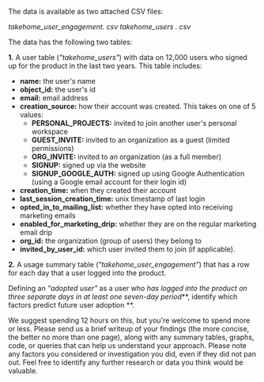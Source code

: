 The data is available as two attached CSV files:

_takehome_user_engagement. csv_
_takehome_users . csv_

The data has the following two tables:

**1.** A user table (_"takehome_users"_) with data on 12,000 users who signed up for the product in the last two years.  This table includes:
- **name:** the user's name
- **object_id:** the user's id
- **email:** email address
- **creation_source:** how their account was created. This takes on one of 5 values:
  - **PERSONAL_PROJECTS:** invited to join another user's personal workspace
  - **GUEST_INVITE:** invited to an organization as a guest (limited permissions)
  - **ORG_INVITE:** invited to an organization (as a full member)
  - **SIGNUP:** signed up via the website
  - **SIGNUP_GOOGLE_AUTH:** signed up using Google Authentication (using a Google email account for their login id)
- **creation_time:** when they created their account
- **last_session_creation_time:** unix timestamp of last login
- **opted_in_to_mailing_list:** whether they have opted into receiving marketing emails
- **enabled_for_marketing_drip:** whether they are on the regular marketing email drip
- **org_id:** the organization (group of users) they belong to
- **invited_by_user_id:** which user invited them to join (if applicable).

**2.** A usage summary table (_"takehome_user_engagement"_) that has a row for each day that a user logged into the product.

Defining an _"adopted user"_ as a user who _has logged into the product on three separate days in at least one seven­-day period_**, identify which factors predict future user adoption **.

We suggest spending 1­2 hours on this, but you're welcome to spend more or less. 
Please send us a brief writeup of your findings (the more concise, the better no more than one page), along with any summary tables, graphs, code, or queries that can help us understand your approach. Please note any factors you considered or investigation you did, even if they did not pan out. Feel free to identify any further research or data you think would be valuable.